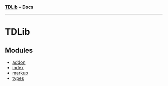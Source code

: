 [**TDLib**](README.md) • **Docs**

***

# TDLib

## Modules

- [addon](addon/README.md)
- [index](index/README.md)
- [markup](markup/README.md)
- [types](types/README.md)
